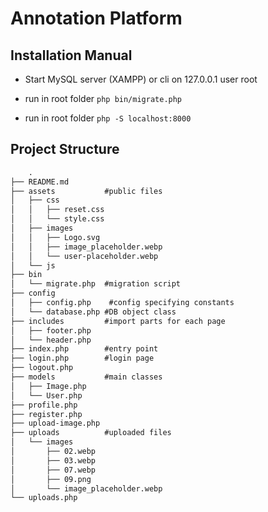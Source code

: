# Annotation Platform

## Installation Manual

- Start MySQL server (XAMPP) or cli
    on 127.0.0.1 user root

- run in root folder
    `php bin/migrate.php`

- run in root folder
    `php -S localhost:8000`

## Project Structure

```txt
    .
├── README.md    
├── assets           #public files
│   ├── css
│   │   ├── reset.css
│   │   └── style.css
│   ├── images
│   │   ├── Logo.svg
│   │   ├── image_placeholder.webp
│   │   └── user-placeholder.webp
│   └── js
├── bin
│   └── migrate.php  #migration script
├── config
│   ├── config.php    #config specifying constants
│   └── database.php #DB object class
├── includes         #import parts for each page
│   ├── footer.php 
│   └── header.php
├── index.php        #entry point
├── login.php        #login page
├── logout.php
├── models           #main classes
│   ├── Image.php   
│   └── User.php
├── profile.php
├── register.php
├── upload-image.php
├── uploads          #uploaded files
│   └── images
│       ├── 02.webp
│       ├── 03.webp
│       ├── 07.webp
│       ├── 09.png
│       └── image_placeholder.webp
└── uploads.php
```

